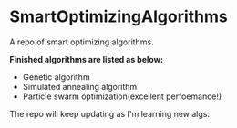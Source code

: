 # SmartOptimizingAlgorithms
A repo of smart optimizing algorithms.

**Finished algorithms are listed as below:**
- Genetic algorithm
- Simulated annealing algorithm
- Particle swarm optimization(excellent perfoemance!)

The repo will keep updating as I'm learning new algs.
